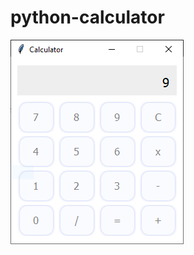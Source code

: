 # python-calculator
![alt text](https://github.com/Samitalimbu/python-calculator/blob/master/calc.PNG?raw=true)
